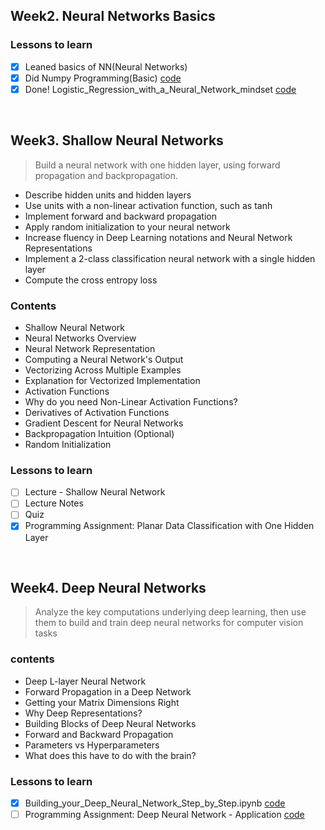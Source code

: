 ## Week2. Neural Networks Basics
### Lessons to learn
- [x] Leaned basics of NN(Neural Networks)
- [x] Did Numpy Programming(Basic) [code]()
- [x] Done! Logistic_Regression_with_a_Neural_Network_mindset [code]()
<br>

## Week3. Shallow Neural Networks
> Build a neural network with one hidden layer, using forward propagation and backpropagation.

* Describe hidden units and hidden layers
* Use units with a non-linear activation function, such as tanh
* Implement forward and backward propagation
* Apply random initialization to your neural network
* Increase fluency in Deep Learning notations and Neural Network Representations
* Implement a 2-class classification neural network with a single hidden layer
* Compute the cross entropy loss

### Contents
* Shallow Neural Network
* Neural Networks Overview
* Neural Network Representation
* Computing a Neural Network's Output
* Vectorizing Across Multiple Examples
* Explanation for Vectorized Implementation
* Activation Functions
* Why do you need Non-Linear Activation Functions?
* Derivatives of Activation Functions
* Gradient Descent for Neural Networks
* Backpropagation Intuition (Optional)
* Random Initialization


### Lessons to learn
- [ ] Lecture - Shallow Neural Network
- [ ] Lecture Notes
- [ ] Quiz
- [x] Programming Assignment: Planar Data Classification with One Hidden Layer
<br>

## Week4. Deep Neural Networks
> Analyze the key computations underlying deep learning, then use them to build and train deep neural networks for computer vision tasks

### contents
* Deep L-layer Neural Network
* Forward Propagation in a Deep Network
* Getting your Matrix Dimensions Right
* Why Deep Representations?
* Building Blocks of Deep Neural Networks
* Forward and Backward Propagation
* Parameters vs Hyperparameters
* What does this have to do with the brain?

### Lessons to learn
- [x] Building_your_Deep_Neural_Network_Step_by_Step.ipynb [code](https://github.com/Steve-YJ/Google-ML-Bootcamp-2021-Kor/blob/main/Part1.%20Coursera%20Deep%20Learning%20Specialization%20Courses/Course1.%20Neural%20Networks%20and%20Deep%20Learning/Week4.%20Deep%20Neural%20Networks/Building_your_Deep_Neural_Network_Step_by_Step.ipynb)
- [ ] Programming Assignment: Deep Neural Network - Application [code]()
